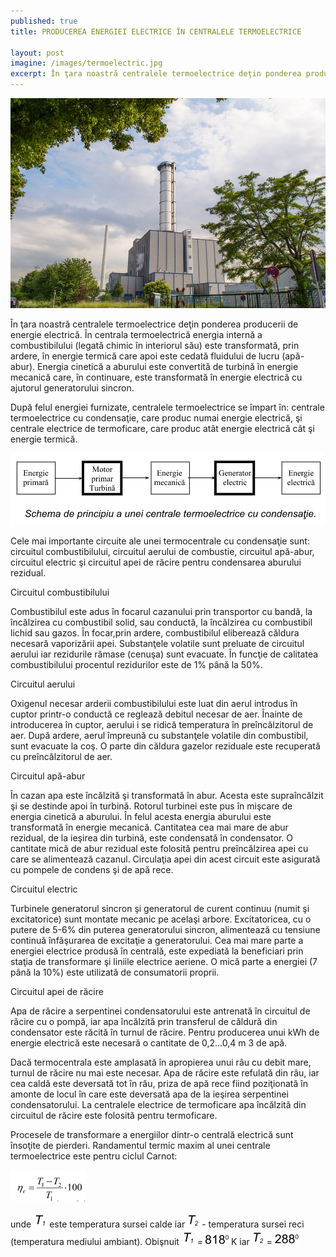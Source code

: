 ```yaml
---
published: true
title: PRODUCEREA ENERGIEI ELECTRICE ÎN CENTRALELE TERMOELECTRICE

layout: post
imagine: /images/termoelectric.jpg
excerpt: În ţara noastră centralele termoelectrice deţin ponderea producerii de energie electrică.
---
```



![Electrician, Home-Electric](/images/termoelectric.jpg)


În ţara noastră centralele termoelectrice deţin ponderea producerii de energie electrică. În centrala termoelectrică energia internă a combustibilului (legată chimic în interiorul său) este transformată, prin ardere, în energie termică care apoi este cedată fluidului de lucru (apă-abur). Energia cinetică a aburului este convertită de turbină în energie mecanică care, în continuare, este transformată în energie electrică cu ajutorul generatorului sincron.

După felul energiei furnizate, centralele termoelectrice se împart  în: centrale termoelectrice cu condensaţie, care produc numai energie electrică, şi centrale electrice de termoficare, care produc atât energie electrică cât şi energie termică.

![Electrician, Home-Electric](/images/desen.PNG)


Cele mai importante circuite ale unei termocentrale cu condensaţie sunt: circuitul combustibilului, circuitul aerului de combustie, circuitul apă-abur, circuitul electric şi circuitul apei de răcire pentru condensarea aburului rezidual.

Circuitul combustibilului

Combustibilul este adus în focarul cazanului prin transportor cu bandă, la încălzirea cu combustibil solid, sau conductă, la încălzirea cu combustibil lichid sau gazos. În focar,prin ardere, combustibilul eliberează căldura necesară vaporizării apei. Substanţele volatile sunt preluate de circuitul aerului iar rezidurile rămase (cenuşa) sunt evacuate. În funcţie de calitatea combustibilului procentul rezidurilor este de 1% până la 50%.

Circuitul aerului

Oxigenul necesar arderii combustibilului este luat din aerul introdus în cuptor printr-o conductă ce reglează debitul necesar de aer. Înainte de introducerea în cuptor, aerului i se ridică temperatura în preîncălzitorul de aer. După ardere, aerul împreună cu substanţele volatile din combustibil, sunt evacuate la coş. O parte din căldura gazelor reziduale este recuperată cu preîncălzitorul de aer.

Circuitul apă-abur

În cazan apa este încălzită şi transformată în abur. Acesta este supraîncălzit şi se destinde apoi în turbină. Rotorul turbinei este pus în mişcare de energia cinetică a aburului. În felul acesta energia aburului este transformată în energie mecanică. Cantitatea cea mai mare de abur rezidual, de la ieşirea din turbină, este condensată în condensator. O cantitate mică de abur rezidual este folosită pentru preîncălzirea apei cu care se alimentează cazanul. Circulaţia apei din acest circuit este asigurată cu pompele de condens şi de apă rece.

Circuitul electric

Turbinele generatorul sincron şi generatorul de curent continuu (numit şi excitatorice) sunt montate mecanic pe acelaşi arbore. Excitatoricea, cu o putere de 5-6% din puterea generatorului sincron, alimentează cu tensiune continuă înfăşurarea de excitaţie a generatorului. Cea mai mare parte a energiei electrice produsă în centrală, este expediată la beneficiari prin staţia de transformare şi liniile electrice aeriene. O mică parte a energiei (7 până la 10%) este utilizată de consumatorii proprii. 

Circuitul apei de răcire

Apa de răcire a serpentinei condensatorului este antrenată în circuitul de răcire cu o pompă, iar apa încălzită prin transferul de căldură din condensator este răcită în turnul de răcire. Pentru producerea unui kWh de energie electrică este necesară o cantitate de 0,2…0,4 m 3 de apă. 

Dacă termocentrala este amplasată în apropierea unui râu cu debit mare, turnul de răcire nu mai este necesar. Apa de răcire este refulată din râu, iar cea caldă este deversată tot în râu, priza de apă rece fiind poziţionată în amonte de locul în care este deversată apa de la ieşirea serpentinei condensatorului. La centralele electrice de termoficare apa încălzită din circuitul de răcire este folosită pentru termoficare. 

Procesele de transformare a energiilor dintr-o centrală electrică sunt însoţite de pierderi. Randamentul termic maxim al unei centrale termoelectrice este pentru ciclul Carnot:

![Electrician, Home-Electric](/images/formula10.PNG)

unde ![Electrician, Home-Electric](/images/t1.PNG) este temperatura sursei calde iar ![Electrician, Home-Electric](/images/t2.PNG) - temperatura sursei reci (temperatura mediului ambiant). Obişnuit ![Electrician, Home-Electric](/images/t1.PNG) = ![Electrician, Home-Electric](/images/818.PNG) K iar ![Electrician, Home-Electric](/images/t2.PNG) =
![Electrician, Home-Electric](/images/228.PNG)